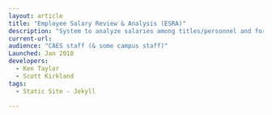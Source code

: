 ```yaml
---
layout: article
title: "Employee Salary Review & Analysis (ESRA)"
description: "System to analyze salaries among titles/personnel and formulate/propose salary adjustments due to equity considerations or reclassification. It pulls together information from a variety of sources and provides personnel analysts with a single-source portal to be able to view employee salary and title."
current-url: 
audience: "CAES staff (& some campus staff)"
Launched: Jan 2018
developers:
  - Ken Taylor
  - Scott Kirkland
tags: 
  - Static Site - Jekyll

---
```

